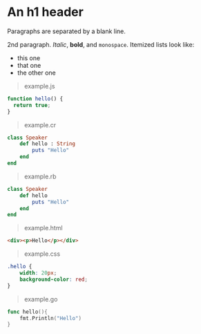 # An h1 header

Paragraphs are separated by a blank line.

2nd paragraph. *Italic*, **bold**, and `monospace`. Itemized lists
look like:

  * this one
  * that one
  * the other one

> example.js

```javascript
function hello() {
  return true;
}
```

> example.cr

```ruby
class Speaker
    def hello : String
        puts "Hello"
    end
end
```

> example.rb

```ruby
class Speaker
    def hello
        puts "Hello"
    end
end
```

> example.html

```html
<div><p>Hello</p></div>

```

> example.css

```css
.hello {
    width: 20px;
    background-color: red;
}

```

> example.go

```go
func hello(){
    fmt.Println("Hello")
}

```


